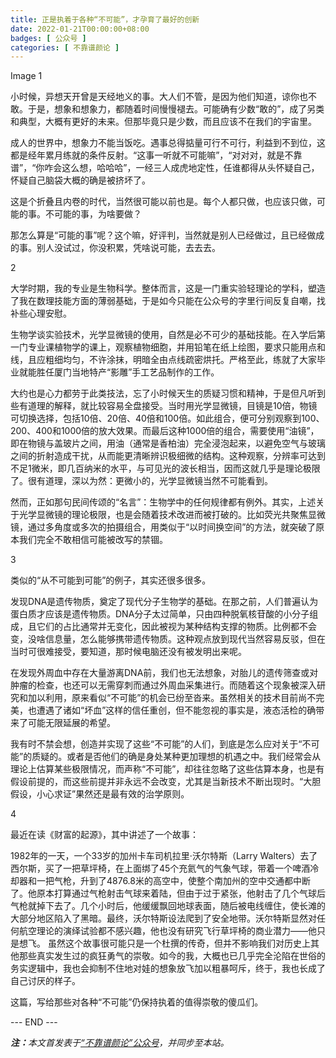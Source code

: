 ```yaml
---
title: 正是执着于各种“不可能”，才孕育了最好的创新
date: 2022-01-21T00:00:00+08:00
badges: [ 公众号 ]
categories: [ 不靠谱颜论 ]
---
```


Image
1

小时候，异想天开曾是天经地义的事。大人们不管，是因为他们知道，谅你也不敢。于是，想象和想象力，都随着时间慢慢褪去。可能确有少数“敢的”，成了另类和典型，大概有更好的未来。但那毕竟只是少数，而且应该不在我们的宇宙里。

成人的世界中，想象力不能当饭吃。遇事总得掂量可行不可行，利益到不到位，这都是经年累月练就的条件反射。“这事一听就不可能嘛”，“对对对，就是不靠谱”，“你咋会这么想，哈哈哈”，一经三人成虎地定性，任谁都得从头怀疑自己，怀疑自己脑袋大概的确是被挤坏了。

这是个折叠且内卷的时代，当然很可能以前也是。每个人都只做，也应该只做，可能的事。不可能的事，为啥要做？

那怎么算是“可能的事”呢？这个嘛，好评判，当然就是别人已经做过，且已经做成的事。别人没试过，你没积累，凭啥说可能，去去去。

2

大学时期，我的专业是生物科学。整体而言，这是一门重实验轻理论的学科，塑造了我在数理技能方面的薄弱基础，于是如今只能在公众号的字里行间反复自嘲，找补些心理安慰。

生物学谈实验技术，光学显微镜的使用，自然是必不可少的基础技能。在入学后第一门专业课植物学的课上，观察植物细胞，并用铅笔在纸上绘图，要求只能用点和线，且应粗细均匀，不许涂抹，明暗全由点线疏密烘托。严格至此，练就了大家毕业就能胜任厦门当地特产“影雕”手工艺品制作的工作。

大约也是心力都劳于此类技法，忘了小时候天生的质疑习惯和精神，于是但凡听到些有道理的解释，就比较容易全盘接受。当时用光学显微镜，目镜是10倍，物镜可切换选择，包括10倍、20倍、40倍和100倍。如此组合，便可分别观察到100、200、400和1000倍的放大效果。而最后这种1000倍的组合，需要使用“油镜”，即在物镜与盖玻片之间，用油（通常是香柏油）完全浸泡起来，以避免空气与玻璃之间的折射造成干扰，从而能更清晰辨识极细微的结构。这种观察，分辨率可达到不足1微米，即几百纳米的水平，与可见光的波长相当，因而这就几乎是理论极限了。很有道理，深以为然：更微小的，光学显微镜当然不可能看到。

然而，正如那句民间传颂的“名言”：生物学中的任何规律都有例外。其实，上述关于光学显微镜的理论极限，也是会随着技术改进而被打破的。比如荧光共聚焦显微镜，通过多角度或多次的拍摄组合，用类似于“以时间换空间”的方法，就突破了原本我们完全不敢相信可能被改写的禁锢。

3

类似的“从不可能到可能”的例子，其实还很多很多。

发现DNA是遗传物质，奠定了现代分子生物学的基础。在那之前，人们普遍认为蛋白质才应该是遗传物质。DNA分子太过简单，只由四种脱氧核苷酸的小分子组成，且它们的占比通常并无变化，因此被视为某种结构支撑的物质。比例都不会变，没啥信息量，怎么能够携带遗传物质。这种观点放到现代当然容易反驳，但在当时可很难接受，要知道，那时候电脑还没有被发明出来呢。

在发现外周血中存在大量游离DNA前，我们也无法想象，对胎儿的遗传筛查或对肿瘤的检查，也还可以无需穿刺而通过外周血采集进行。而随着这个现象被深入研究和加以利用，原来看似“不可能”的机会已纷至沓来。虽然相关的技术目前尚不完美，也遭遇了诸如“坏血”这样的信任重创，但不能忽视的事实是，液态活检的确带来了可能无限延展的希望。

我有时不禁会想，创造并实现了这些“不可能”的人们，到底是怎么应对关于“不可能”的质疑的。或者是否他们的确是身处某种更加理想的机遇之中。我们经常会从理论上估算某些极限情况，而声称“不可能”，却往往忽略了这些估算本身，也是有假设前提的，而这些前提并非永远不会改变，尤其是当新技术不断出现时。“大胆假设，小心求证”果然还是最有效的治学原则。

4

最近在读《财富的起源》，其中讲述了一个故事：

1982年的一天，一个33岁的加州卡车司机拉里·沃尔特斯（Larry Walters）去了西尔斯，买了一把草坪椅，在上面绑了45个充氦气的气象气球，带着一个啤酒冷却器和一把气枪，升到了4876.8米的高空中，使整个南加州的空中交通都中断了。他原本打算通过气枪射击气球来着陆，但由于过于紧张，他射击了几个气球后气枪就掉下去了。几个小时后，他缓缓飘回地球表面，随后被电线缠住，使长滩的大部分地区陷入了黑暗。最终，沃尔特斯设法爬到了安全地带。沃尔特斯显然对任何航空理论的演绎试验都不感兴趣，他也没有研究飞行草坪椅的商业潜力——他只是想飞。
虽然这个故事很可能只是一个杜撰的传奇，但并不影响我们对历史上其他那些真实发生过的疯狂勇气的崇敬。如今的我，大概也已几乎完全沦陷在世俗的务实逻辑中，我也会抑制不住地对娃的想象放飞加以粗暴呵斥，终于，我也长成了自己讨厌的样子。

这篇，写给那些对各种“不可能”仍保持执着的值得崇敬的傻瓜们。

<div class="p-5 text-center">--- END ---</div>

<i><b>注：</b>本文首发表于[“不靠谱颜论”公众号](https://mp.weixin.qq.com/s/nVNtIVhlhlT5vRNULijFxA)，并同步至本站。</i>
